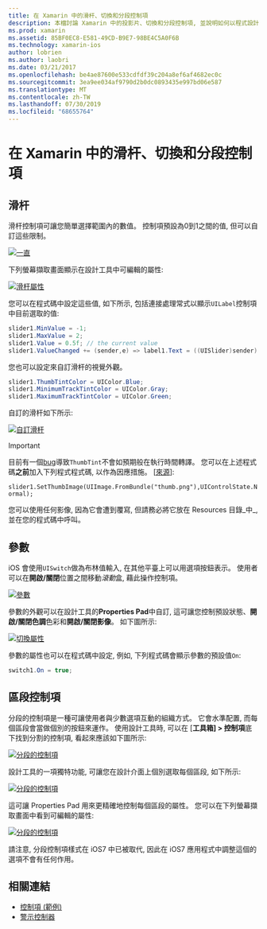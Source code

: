 ```yaml
---
title: 在 Xamarin 中的滑杆、切換和分段控制項
description: 本檔討論 Xamarin 中的投影片、切換和分段控制項, 並說明如何以程式設計方式和 iOS 設計工具來使用它們。
ms.prod: xamarin
ms.assetid: 85BF0EC8-E581-49CD-B9E7-98BE4C5A0F6B
ms.technology: xamarin-ios
author: lobrien
ms.author: laobri
ms.date: 03/21/2017
ms.openlocfilehash: be4ae87600e533cdfdf39c204a8ef6af4682ec0c
ms.sourcegitcommit: 3ea9ee034af9790d2b0dc0893435e997bd06e587
ms.translationtype: MT
ms.contentlocale: zh-TW
ms.lasthandoff: 07/30/2019
ms.locfileid: "68655764"
---
```

# <a name="sliders-switches-and-segmented-controls-in-xamarinios"></a>在 Xamarin 中的滑杆、切換和分段控制項

<a name="Sliders" />

## <a name="sliders"></a>滑杆

滑杆控制項可讓您簡單選擇範圍內的數值。 控制項預設為0到1之間的值, 但可以自訂這些限制。

 [![](slider-switch-segmented-controls-images/image25a.png "一直")](slider-switch-segmented-controls-images/image25a.png#lightbox)

下列螢幕擷取畫面顯示在設計工具中可編輯的屬性:

 [![](slider-switch-segmented-controls-images/image26a.png "滑杆屬性")](slider-switch-segmented-controls-images/image25a.png#lightbox)

您可以在程式碼中設定這些值, 如下所示, 包括連接處理常式以顯示`UILabel`控制項中目前選取的值:

```csharp
slider1.MinValue = -1;
slider1.MaxValue = 2;
slider1.Value = 0.5f; // the current value
slider1.ValueChanged += (sender,e) => label1.Text = ((UISlider)sender).Value.ToString ();
```

您也可以設定來自訂滑杆的視覺外觀。

```csharp
slider1.ThumbTintColor = UIColor.Blue;
slider1.MinimumTrackTintColor = UIColor.Gray;
slider1.MaximumTrackTintColor = UIColor.Green;
```

自訂的滑杆如下所示:

 [![](slider-switch-segmented-controls-images/image27a.png "自訂滑杆")](slider-switch-segmented-controls-images/image28a.png#lightbox)

> [!IMPORTANT]
> 目前有一個[bug](https://stackoverflow.com/a/19496179)導致`ThumbTint`不會如預期般在執行時間轉譯。 您可以在上述程式碼**之前**加入下列程式程式碼, 以作為因應措施。 [[來源](https://stackoverflow.com/a/21396794)]:
>
> `slider1.SetThumbImage(UIImage.FromBundle("thumb.png"),UIControlState.Normal);`
> 
> 您可以使用任何影像, 因為它會遭到覆寫, 但請務必將它放在 Resources 目錄_中_, 並在您的程式碼中呼叫。

<a name="Switch" />

## <a name="switch"></a>參數

iOS 會使用`UISwitch`做為布林值輸入, 在其他平臺上可以用選項按鈕表示。 使用者可以在**開啟/關閉**位置之間移動*滾動*盒, 藉此操作控制項。

 [![](slider-switch-segmented-controls-images/image28a.png "參數")](slider-switch-segmented-controls-images/image28a.png#lightbox)

參數的外觀可以在設計工具的**Properties Pad**中自訂, 這可讓您控制預設狀態、**開啟/關閉色調**色彩和**開啟/關閉影像**。 如下圖所示:

 [![](slider-switch-segmented-controls-images/image29a.png "切換屬性")](slider-switch-segmented-controls-images/image29a.png#lightbox)

參數的屬性也可以在程式碼中設定, 例如, 下列程式碼會顯示參數的預設值`On`:

```csharp
switch1.On = true;
```

 <a name="Segmented_Controls" />


## <a name="segmented-controls"></a>區段控制項

分段的控制項是一種可讓使用者與少數選項互動的組織方式。 它會水準配置, 而每個區段會當做個別的按鈕來運作。 使用設計工具時, 可以在 [**工具箱] > 控制項**底下找到分割的控制項, 看起來應該如下圖所示:

 [![](slider-switch-segmented-controls-images/segmentedcontrol.png "分段的控制項")](slider-switch-segmented-controls-images/segmentedcontrol.png#lightbox)

設計工具的一項獨特功能, 可讓您在設計介面上個別選取每個區段, 如下所示:

 [![](slider-switch-segmented-controls-images/segmentedcontrolselection.png "分段的控制項")](slider-switch-segmented-controls-images/segmentedcontrolselection.png#lightbox)

這可讓 Properties Pad 用來更精確地控制每個區段的屬性。 您可以在下列螢幕擷取畫面中看到可編輯的屬性:

 [![](slider-switch-segmented-controls-images/segmentedcontrolproperties.png "分段的控制項")](slider-switch-segmented-controls-images/segmentedcontrolproperties.png#lightbox)

請注意, 分段控制項樣式在 iOS7 中已被取代, 因此在 iOS7 應用程式中調整這個的選項不會有任何作用。

## <a name="related-links"></a>相關連結

- [控制項 (範例)](https://docs.microsoft.com/samples/xamarin/ios-samples/controls)
- [警示控制器](https://github.com/xamarin/recipes/tree/master/Recipes/ios/standard_controls/alertcontroller)
